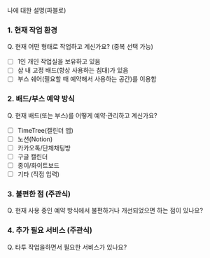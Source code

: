 나에 대한 설명(파블로)

### 1. 현재 작업 환경
Q. 현재 어떤 형태로 작업하고 계신가요? (중복 선택 가능)
- [ ] 1인 개인 작업실을 보유하고 있음
- [ ] 샵 내 고정 배드(항상 사용하는 침대)가 있음
- [ ] 부스 쉐어(필요할 때 예약해서 사용하는 공간)를 이용함

### 2. 배드/부스 예약 방식
Q. 현재 배드(또는 부스)를 어떻게 예약·관리하고 계신가요?
- [ ] TimeTree(캘린더 앱)
- [ ] 노션(Notion)
- [ ] 카카오톡/단체채팅방
- [ ] 구글 캘린더
- [ ] 종이/화이트보드
- [ ] 기타 (직접 입력)

### 3. 불편한 점 (주관식)
Q. 현재 사용 중인 예약 방식에서 불편하거나 개선되었으면 하는 점이 있나요?

### 4. 추가 필요 서비스 (주관식)
Q. 타투 작업을하면서 필요한 서비스가 있나요?
